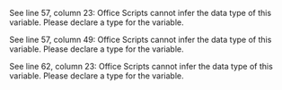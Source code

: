 See line 57, column 23: Office Scripts cannot infer the data type of this variable. Please declare a type for the variable.

See line 57, column 49: Office Scripts cannot infer the data type of this variable. Please declare a type for the variable.

See line 62, column 23: Office Scripts cannot infer the data type of this variable. Please declare a type for the variable.
